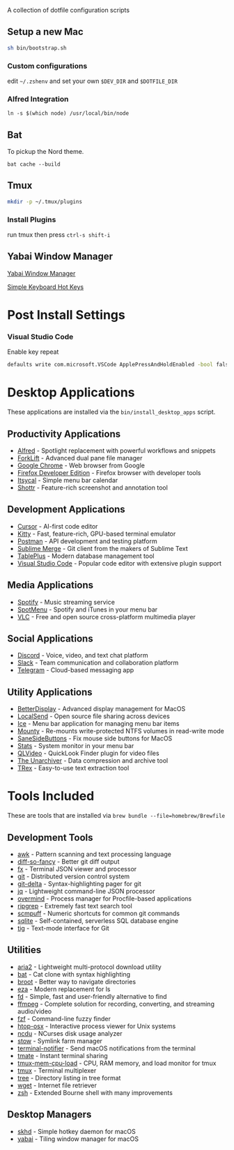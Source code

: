 A collection of dotfile configuration scripts

## Setup a new Mac

```bash
sh bin/bootstrap.sh
```

### Custom configurations

edit `~/.zshenv` and set your own `$DEV_DIR` and `$DOTFILE_DIR`

### Alfred Integration

```shell
ln -s $(which node) /usr/local/bin/node
```

## Bat

To pickup the Nord theme.

```shell
bat cache --build
```

## Tmux

```bash
mkdir -p ~/.tmux/plugins
```

### Install Plugins
run tmux  then press `ctrl-s shift-i`

## Yabai Window Manager

[Yabai Window Manager](https://github.com/koekeishiya/yabai)

[Simple Keyboard Hot Keys](https://github.com/koekeishiya/skhd)

# Post Install Settings

### Visual Studio Code

Enable key repeat

```bash
defaults write com.microsoft.VSCode ApplePressAndHoldEnabled -bool false
```

# Desktop Applications

These applications are installed via the `bin/install_desktop_apps` script.

## Productivity Applications

- [Alfred](https://www.alfredapp.com/) - Spotlight replacement with powerful workflows and snippets
- [ForkLift](https://binarynights.com/) - Advanced dual pane file manager
- [Google Chrome](https://www.google.com/chrome/) - Web browser from Google
- [Firefox Developer Edition](https://www.mozilla.org/en-US/firefox/developer/) - Firefox browser with developer tools
- [Itsycal](https://www.mowglii.com/itsycal/) - Simple menu bar calendar
- [Shottr](https://shottr.cc/) - Feature-rich screenshot and annotation tool

## Development Applications

- [Cursor](https://cursor.sh/) - AI-first code editor
- [Kitty](https://sw.kovidgoyal.net/kitty/) - Fast, feature-rich, GPU-based terminal emulator
- [Postman](https://www.postman.com/) - API development and testing platform
- [Sublime Merge](https://www.sublimemerge.com/) - Git client from the makers of Sublime Text
- [TablePlus](https://tableplus.com/) - Modern database management tool
- [Visual Studio Code](https://code.visualstudio.com/) - Popular code editor with extensive plugin support

## Media Applications

- [Spotify](https://www.spotify.com/) - Music streaming service
- [SpotMenu](https://github.com/kmikiy/SpotMenu) - Spotify and iTunes in your menu bar
- [VLC](https://www.videolan.org/vlc/) - Free and open source cross-platform multimedia player

## Social Applications

- [Discord](https://discord.com/) - Voice, video, and text chat platform
- [Slack](https://slack.com/) - Team communication and collaboration platform
- [Telegram](https://telegram.org/) - Cloud-based messaging app

## Utility Applications

- [BetterDisplay](https://github.com/waydabber/BetterDisplay) - Advanced display management for MacOS
- [LocalSend](https://localsend.org/) - Open source file sharing across devices
- [Ice](https://github.com/jordanbaird/Ice) - Menu bar application for managing menu bar items
- [Mounty](https://mounty.app/) - Re-mounts write-protected NTFS volumes in read-write mode
- [SaneSideButtons](https://github.com/thealpa/SaneSideButtons) - Fix mouse side buttons for MacOS
- [Stats](https://github.com/exelban/stats) - System monitor in your menu bar
- [QLVideo](https://github.com/Marginal/QLVideo) - QuickLook Finder plugin for video files
- [The Unarchiver](https://theunarchiver.com/) - Data compression and archive tool
- [TRex](https://github.com/amebalabs/TRex) - Easy-to-use text extraction tool

# Tools Included

These are tools that are installed via `brew bundle --file=homebrew/Brewfile`

## Development Tools
- [awk](https://www.gnu.org/software/gawk/) - Pattern scanning and text processing language
- [diff-so-fancy](https://github.com/so-fancy/diff-so-fancy) - Better git diff output
- [fx](https://github.com/antonmedv/fx) - Terminal JSON viewer and processor
- [git](https://git-scm.com/) - Distributed version control system
- [git-delta](https://github.com/dandavison/delta) - Syntax-highlighting pager for git
- [jq](https://stedolan.github.io/jq/) - Lightweight command-line JSON processor
- [overmind](https://github.com/DarthSim/overmind) - Process manager for Procfile-based applications
- [ripgrep](https://github.com/BurntSushi/ripgrep) - Extremely fast text search tool
- [scmpuff](https://github.com/mroth/scmpuff) - Numeric shortcuts for common git commands
- [sqlite](https://www.sqlite.org/) - Self-contained, serverless SQL database engine
- [tig](https://jonas.github.io/tig/) - Text-mode interface for Git

## Utilities
- [aria2](https://aria2.github.io/) - Lightweight multi-protocol download utility
- [bat](https://github.com/sharkdp/bat) - Cat clone with syntax highlighting
- [broot](https://github.com/Canop/broot) - Better way to navigate directories
- [eza](https://github.com/eza-community/eza) - Modern replacement for ls
- [fd](https://github.com/sharkdp/fd) - Simple, fast and user-friendly alternative to find
- [ffmpeg](https://ffmpeg.org/) - Complete solution for recording, converting, and streaming audio/video
- [fzf](https://github.com/junegunn/fzf) - Command-line fuzzy finder
- [htop-osx](https://htop.dev/) - Interactive process viewer for Unix systems
- [ncdu](https://dev.yorhel.nl/ncdu) - NCurses disk usage analyzer
- [stow](https://www.gnu.org/software/stow/) - Symlink farm manager
- [terminal-notifier](https://github.com/julienXX/terminal-notifier) - Send macOS notifications from the terminal
- [tmate](https://tmate.io/) - Instant terminal sharing
- [tmux-mem-cpu-load](https://github.com/thewtex/tmux-mem-cpu-load) - CPU, RAM memory, and load monitor for tmux
- [tmux](https://github.com/tmux/tmux) - Terminal multiplexer
- [tree](https://mama.indstate.edu/users/ice/tree/) - Directory listing in tree format
- [wget](https://www.gnu.org/software/wget/) - Internet file retriever
- [zsh](https://www.zsh.org/) - Extended Bourne shell with many improvements

## Desktop Managers
- [skhd](https://github.com/koekeishiya/skhd) - Simple hotkey daemon for macOS
- [yabai](https://github.com/koekeishiya/yabai) - Tiling window manager for macOS
